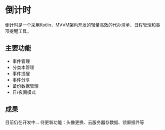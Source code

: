 # 倒计时

倒计时是一个采用Kotlin、MVVM架构开发的轻量高效的代办清单、日程管理和事项提醒工具。

## 主要功能

- 事件管理
- 分类本管理
- 事件提醒
- 事件分享
- 备份数据管理
- 日/夜间模式

## 成果

目前仍在开发中... 待更新功能：头像更换、云服务器存数据、锁屏插件等
